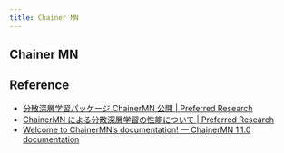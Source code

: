 ```yaml
---
title: Chainer MN
---
```


## Chainer MN


## Reference
* [分散深層学習パッケージ ChainerMN 公開 | Preferred Research](https://research.preferred.jp/2017/05/chainermn-beta-release/)
* [ChainerMN による分散深層学習の性能について | Preferred Research](https://research.preferred.jp/2017/02/chainermn-benchmark-results/)
* [Welcome to ChainerMN’s documentation! — ChainerMN 1.1.0 documentation](https://chainermn.readthedocs.io/en/stable/)
